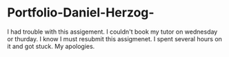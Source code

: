 # Portfolio-Daniel-Herzog-
I had trouble with this assigement. I couldn't book my tutor on wednesday or thurday. I know I must resubmit this assigmenet. I spent several hours on it and got stuck.  My apologies.